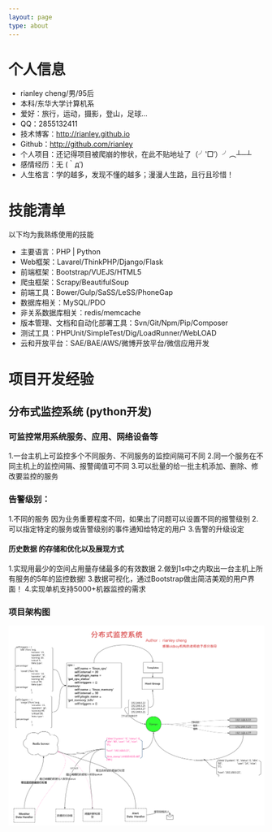 ```yaml
---
layout: page
type: about
---
```


# 个人信息

 - rianley cheng/男/95后
 - 本科/东华大学计算机系
 - 爱好：旅行，运动，摄影，登山，足球...
 - QQ：2855132411
 - 技术博客：http://rianley.github.io
 - Github：http://github.com/rianley
 - 个人项目：还记得项目被爬崩的惨状，在此不贴地址了（╯‵□′）╯︵┴─┴
 - 感情经历：无 (｀д′)
 - 人生格言：学的越多，发现不懂的越多；漫漫人生路，且行且珍惜！


# 技能清单

以下均为我熟练使用的技能

- 主要语言：PHP | Python
- Web框架：Lavarel/ThinkPHP/Django/Flask
- 前端框架：Bootstrap/VUEJS/HTML5
- 爬虫框架：Scrapy/BeautifulSoup
- 前端工具：Bower/Gulp/SaSS/LeSS/PhoneGap
- 数据库相关：MySQL/PDO
- 非关系数据库相关：redis/memcache
- 版本管理、文档和自动化部署工具：Svn/Git/Npm/Pip/Composer
- 测试工具：PHPUnit/SimpleTest/Dig/LoadRunner/WebLOAD
- 云和开放平台：SAE/BAE/AWS/微博开放平台/微信应用开发


# 项目开发经验

## 分布式监控系统 (python开发)
### 可监控常用系统服务、应用、网络设备等
1.一台主机上可监控多个不同服务、不同服务的监控间隔可不同
2.同一个服务在不同主机上的监控间隔、报警阈值可不同
3.可以批量的给一批主机添加、删除、修改要监控的服务
### 告警级别：
1.不同的服务 因为业务重要程度不同，如果出了问题可以设置不同的报警级别
2.可以指定特定的服务或告警级别的事件通知给特定的用户
3.告警的升级设定
#### 历史数据 的存储和优化以及展现方式
1.实现用最少的空间占用量存储最多的有效数据
2.做到1s中之内取出一台主机上所有服务的5年的监控数据!
3.数据可视化，通过Bootstrap做出简洁美观的用户界面！
4.实现单机支持5000+机器监控的需求

### 项目架构图

![image](https://github.com/Rianley/python-study/blob/master/image/flow.png)


